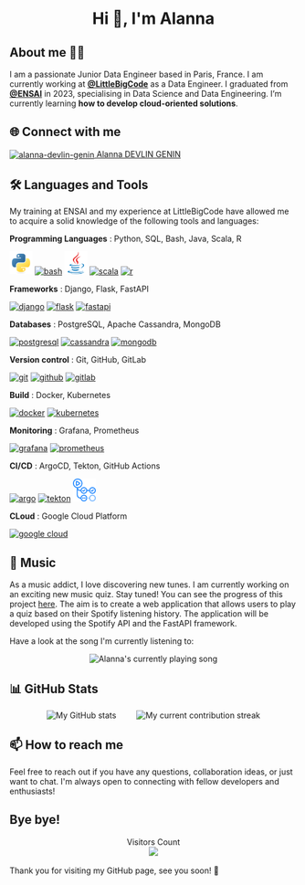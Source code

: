 <h1 align="center">Hi 👋, I'm Alanna </h1>

## About me 👩‍💻

I am a passionate Junior Data Engineer based in Paris, France. I am currently working at [**@LittleBigCode**](https://littlebigcode.fr) as a Data Engineer. I graduated from [**@ENSAI**](https://ensai.fr) in 2023, specialising in Data Science and Data Engineering. I’m currently learning **how to develop cloud-oriented solutions**.

## 🌐 Connect with me

<p align="left">
<a href="https://linkedin.com/in/alanna-devlin-genin" target="blank"><img align="center" src="https://raw.githubusercontent.com/rahuldkjain/github-profile-readme-generator/master/src/images/icons/Social/linked-in-alt.svg" alt="alanna-devlin-genin" height="30" width="40" /> Alanna DEVLIN GENIN</a>
</p>

## :hammer_and_wrench: Languages and Tools

My training at ENSAI and my experience at LittleBigCode have allowed me to acquire a solid knowledge of the following tools and languages:

**Programming Languages** : Python, SQL, Bash, Java, Scala, R

<a href="https://www.python.org" target="_blank" rel="noreferrer"> <img src="https://raw.githubusercontent.com/devicons/devicon/master/icons/python/python-original.svg" alt="python" width="40" height="40"/></a>
<a href="https://www.gnu.org/software/bash/" target="_blank" rel="noreferrer"> <img src="https://www.vectorlogo.zone/logos/gnu_bash/gnu_bash-icon.svg" alt="bash" width="40" height="40"/></a> 
<a href="https://www.java.com" target="_blank" rel="noreferrer"> <img src="https://raw.githubusercontent.com/devicons/devicon/master/icons/java/java-original.svg" alt="java" width="40" height="40"/></a>
<a href="https://www.scala-lang.org/" target="_blank" rel="noreferrer"> <img src="https://www.vectorlogo.zone/logos/scala-lang/scala-lang-icon.svg" alt="scala" width="40" height="40"/></a>
<a href="https://www.r-project.org/" target="_blank" rel="noreferrer"> <img src="https://www.vectorlogo.zone/logos/r-project/r-project-icon.svg" alt="r" width="40" height="40"/></a>

**Frameworks** : Django, Flask, FastAPI

<a href="https://www.djangoproject.com/" target="_blank" rel="noreferrer"> <img src="https://cdn.worldvectorlogo.com/logos/django.svg" alt="django" width="40" height="40"/></a>
<a href="https://flask.palletsprojects.com/" target="_blank" rel="noreferrer"> <img src="https://www.vectorlogo.zone/logos/pocoo_flask/pocoo_flask-icon.svg" alt="flask" width="40" height="40"/></a>
<a href="https://fastapi.tiangolo.com/" target="_blank" rel="noreferrer"> <img src="https://vectorwiki.com/images/i0tvc__fastapi.svg" alt="fastapi" width="40" height="40"/></a>

**Databases** : PostgreSQL, Apache Cassandra, MongoDB

<a href="https://www.postgresql.org" target="_blank" rel="noreferrer"> <img src="https://www.vectorlogo.zone/logos/postgresql/postgresql-vertical.svg" alt="postgresql" height="40"/></a>
<a href="https://cassandra.apache.org/" target="_blank" rel="noreferrer"> <img src="https://www.vectorlogo.zone/logos/apache_cassandra/apache_cassandra-ar21.svg" alt="cassandra" height="40"/></a>
<a href="https://www.mongodb.com/" target="_blank" rel="noreferrer"> <img src="https://www.vectorlogo.zone/logos/mongodb/mongodb-ar21.svg" alt="mongodb" height="40"/></a>

**Version control** : Git, GitHub, GitLab

<a href="https://git-scm.com/" target="_blank" rel="noreferrer"> <img src="https://www.vectorlogo.zone/logos/git-scm/git-scm-icon.svg" alt="git" width="40" height="40"/></a>
<a href="https://github.com/" target="_blank" rel="noreferrer"> <img src="https://www.vectorlogo.zone/logos/github/github-tile.svg" alt="github" width="40" height="40"/></a>
<a href="https://gitlab.com/" target="_blank" rel="noreferrer"> <img src="https://www.vectorlogo.zone/logos/gitlab/gitlab-icon.svg" alt="gitlab" width="40" height="40"/></a>

**Build** : Docker, Kubernetes

<a href="https://www.docker.com/" target="_blank" rel="noreferrer"> <img src="https://www.vectorlogo.zone/logos/docker/docker-icon.svg" alt="docker" width="40" height="40"/></a>
<a href="https://kubernetes.io/" target="_blank" rel="noreferrer"> <img src="https://www.vectorlogo.zone/logos/kubernetes/kubernetes-icon.svg" alt="kubernetes" width="40" height="40"/></a>

**Monitoring** : Grafana, Prometheus

<a href="https://grafana.com" target="_blank" rel="noreferrer"> <img src="https://www.vectorlogo.zone/logos/grafana/grafana-icon.svg" alt="grafana" width="40" height="40"/></a>
<a href="https://prometheus.io/" target="_blank" rel="noreferrer"> <img src="https://www.vectorlogo.zone/logos/prometheusio/prometheusio-icon.svg" alt="prometheus" width="40" height="40"/></a>

**CI/CD** : ArgoCD, Tekton, GitHub Actions

<a href="https://argoproj.github.io/" target="_blank" rel="noreferrer"> <img src="https://www.vectorlogo.zone/logos/argoprojio/argoprojio-icon.svg" alt="argo" width="40" height="40"/></a>
<a href="https://tekton.dev/" target="_blank" rel="noreferrer"> <img src="https://raw.githubusercontent.com/cncf/landscape/master/hosted_logos/tekton.svg" alt="tekton" width="40" height="40"/></a>
<a href="https://github.com/features/actions" target="_blank" rel="noreferrer"> <img src="https://raw.githubusercontent.com/devicons/devicon/master/icons/githubactions/githubactions-original.svg" alt="github actions" width="40" height="40"/></a>

**CLoud** : Google Cloud Platform

<a href="https://cloud.google.com/" target="_blank" rel="noreferrer"> <img src="https://www.vectorlogo.zone/logos/google_cloud/google_cloud-ar21.svg" alt="google cloud" height="40"/></a>


<!-- VSCode, PyCharm, IntelliJ, Eclipse, RStudio, Tableau, Power BI, Microsoft Office, Google Suite, Linux, Windows, MacOS-->
<!--<a href="https://www.linux.org/" target="_blank" rel="noreferrer"> <img src="https://raw.githubusercontent.com/devicons/devicon/master/icons/linux/linux-original.svg" alt="linux" width="40" height="40"/></a>-->

## :musical_score: Music

As a music addict, I love discovering new tunes. I am currently working on an exciting new music quiz. Stay tuned! You can see the progress of this project [here](https://github.com/alannadevgen/quizzify). The aim is to create a web application that allows users to play a quiz based on their Spotify listening history. The application will be developed using the Spotify API and the FastAPI framework.

Have a look at the song I'm currently listening to:

<p align="center">
  <img src="https://spotify-github-profile.kittinanx.com/api/view?uid=31fg2ntukyb3ep4pt6a7tk2fapsq&cover_image=true&theme=default&show_offline=true&background_color=121212&interchange=true&bar_color_cover=true" alt="Alanna's currently playing song"/>
</p>

## 📊 GitHub Stats

<!--
![Alanna's Top languages](https://github-readme-stats.vercel.app/api/top-langs?username=alannadevgen&show_icons=true&theme=dark&hide_border=true&locale=en&layout=normal)

My top languages mainly reflect those used for my academic projects.
-->

<p align="center">
  <img alt="My GitHub stats" src="https://github-readme-stats.vercel.app/api?username=alannadevgen&show_icons=true&theme=dark&hide_border=true&locale=en&count_private=true&custom_title=My%20GitHub%20stats" width="45%">
&nbsp; &nbsp; &nbsp; &nbsp;
  <img alt="My current contribution streak" src="http://github-readme-streak-stats.herokuapp.com?user=alannadevgen&theme=dark&hide_border=true&date_format=j%20M%5B%20Y%5D" width="45%">
</p>


## 📫 How to reach me

Feel free to reach out if you have any questions, collaboration ideas, or just want to chat. I'm always open to connecting with fellow developers and enthusiasts!


## Bye bye!

<p align="center"> 
   Visitors Count<br>
   <img src="https://profile-counter.glitch.me/alannadevgen/count.svg" />
 </p>

Thank you for visiting my GitHub page, see you soon! 👋

